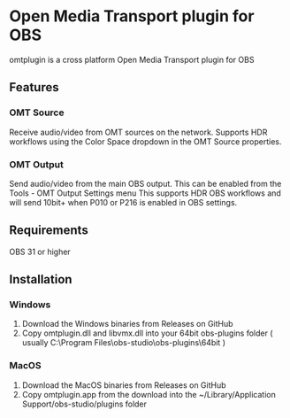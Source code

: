 ﻿# Open Media Transport plugin for OBS

omtplugin is a cross platform Open Media Transport plugin for OBS

## Features

### OMT Source

Receive audio/video from OMT sources on the network.
Supports HDR workflows using the Color Space dropdown in the OMT Source properties.

### OMT Output

Send audio/video from the main OBS output.
This can be enabled from the Tools - OMT Output Settings menu
This supports HDR OBS workflows and will send 10bit+ when P010 or P216 is enabled in OBS settings.

## Requirements

OBS 31 or higher

## Installation

### Windows

1. Download the Windows binaries from Releases on GitHub
2. Copy omtplugin.dll and libvmx.dll into your 64bit obs-plugins folder 
( usually C:\Program Files\obs-studio\obs-plugins\64bit )

### MacOS

1. Download the MacOS binaries from Releases on GitHub
2. Copy omtplugin.app from the download into the ~/Library/Application Support/obs-studio/plugins folder


